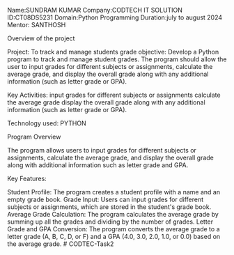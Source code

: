 Name:SUNDRAM KUMAR Company:CODTECH IT SOLUTION ID:CT08DS5231 Domain:Python Programming Duration:july to august 2024 Mentor: SANTHOSH

Overview of the project

Project: To track and manage students grade objective: Develop a Python program to track and manage student grades. The program should allow the user to input grades for different subjects or assignments, calculate the average grade, and display the overall grade along with any additional information (such as letter grade or GPA).

Key Activities: input grades for different subjects or assignments calculate the average grade display the overall grade along with any additional information (such as letter grade or GPA).

Technology used: PYTHON

Program Overview

The program allows users to input grades for different subjects or assignments, calculate the average grade, and display the overall grade along with additional information such as letter grade and GPA.

Key Features:

Student Profile: The program creates a student profile with a name and an empty grade book. Grade Input: Users can input grades for different subjects or assignments, which are stored in the student's grade book. Average Grade Calculation: The program calculates the average grade by summing up all the grades and dividing by the number of grades. Letter Grade and GPA Conversion: The program converts the average grade to a letter grade (A, B, C, D, or F) and a GPA (4.0, 3.0, 2.0, 1.0, or 0.0) based on the average grade. # CODTEC-Task2

